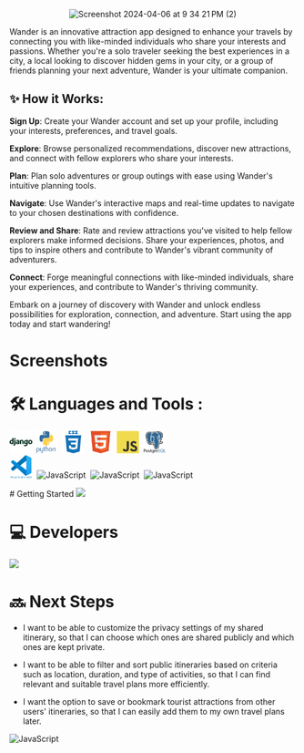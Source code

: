 <p align="center">
<img width="655" alt="Screenshot 2024-04-06 at 9 34 21 PM (2)" src="https://github.com/jg0087/WANDER-DRAFT/assets/73007013/48c8441a-fbc9-4ec2-8894-24125d2b8b7c">
</p>  

Wander is an innovative attraction app designed to enhance your travels by connecting you with like-minded individuals who share your interests and passions. Whether you're a solo traveler seeking the best experiences in a city, a local looking to discover hidden gems in your city, or a group of friends planning your next adventure, Wander is your ultimate companion.

## :sparkles: How it Works:

**Sign Up**: Create your Wander account and set up your profile, including your interests, preferences, and travel goals.

**Explore**: Browse personalized recommendations, discover new attractions, and connect with fellow explorers who share your interests.

**Plan**: Plan solo adventures or group outings with ease using Wander's intuitive planning tools.

**Navigate**: Use Wander's interactive maps and real-time updates to navigate to your chosen destinations with confidence.

**Review and Share**: Rate and review attractions you've visited to help fellow explorers make informed decisions. Share your experiences, photos, and tips to inspire others and contribute to Wander's vibrant community of adventurers.

**Connect**: Forge meaningful connections with like-minded individuals, share your experiences, and contribute to Wander's thriving community.


Embark on a journey of discovery with Wander and unlock endless possibilities for exploration, connection, and adventure. Start using the app today and start wandering!


# Screenshots


# :hammer_and_wrench: Languages and Tools :
<div>

<img src="https://github.com/devicons/devicon/blob/master/icons/django/django-plain-wordmark.svg"  title="CSS3" alt="CSS" width="40" height="40" padding-right="10px"/>&nbsp;<img src="https://github.com/devicons/devicon/blob/master/icons/python/python-original-wordmark.svg"  title="CSS3" alt="CSS" width="40" height="40" padding-right="10px"/>&nbsp;    <img src="https://github.com/devicons/devicon/blob/master/icons/css3/css3-plain-wordmark.svg"  title="CSS3" alt="CSS" width="40" height="40"/>&nbsp;    <img src="https://github.com/devicons/devicon/blob/master/icons/html5/html5-original.svg" title="HTML5" alt="HTML" width="40" height="40"/>&nbsp;    <img src="https://github.com/devicons/devicon/blob/master/icons/javascript/javascript-original.svg" title="JavaScript" alt="JavaScript" width="40" height="40"/>&nbsp;    <img src="https://github.com/devicons/devicon/blob/master/icons/postgresql/postgresql-original-wordmark.svg" title="JavaScript" alt="JavaScript" width="40" height="40"/>&nbsp;   
 <img src="https://github.com/devicons/devicon/blob/master/icons/vscode/vscode-original-wordmark.svg" title="JavaScript" alt="JavaScript" width="40" height="40"/>&nbsp;    <img src="https://user-images.githubusercontent.com/25181517/192108374-8da61ba1-99ec-41d7-80b8-fb2f7c0a4948.png" title="JavaScript" alt="JavaScript" width="40" height="40"/>&nbsp;    <img src="https://user-images.githubusercontent.com/25181517/189715289-df3ee512-6eca-463f-a0f4-c10d94a06b2f.png" title="JavaScript" alt="JavaScript" width="40" height="40"/>&nbsp;    <img src="https://cdn.brighttalk.com/ams/california/images/channel/19357/image_840418.png" title="JavaScript" alt="JavaScript" width="40" height="40"/>&nbsp;



</div>
# Getting Started
<a href="https://trello.com/invite/b/vIbzwvQu/ATTI980861938fa787aa7fc7b5670bf264f3604675FB/wander">
  <img src="Trello.png width="60" height="60"" />
</a>


# :computer: Developers

<a href="https://github.com/jg0087">
  <img src="355506597_10226248552993944_4723221575635202200_n.jpg" />
</a>



# :soon: Next Steps

- I want to be able to customize the privacy settings of my shared itinerary, so that I can choose which ones are shared publicly and which ones are kept private.

- I want to be able to filter and sort public itineraries based on criteria such as location, duration, and type of activities, so that I can find relevant and suitable travel plans more efficiently.

- I want the option to save or bookmark tourist attractions from other users' itineraries, so that I can easily add them to my own travel plans later.



<img src="https://forthebadge.com/images/badges/built-with-love.png" title="JavaScript" alt="JavaScript" width="200" height="20"/>&nbsp;

